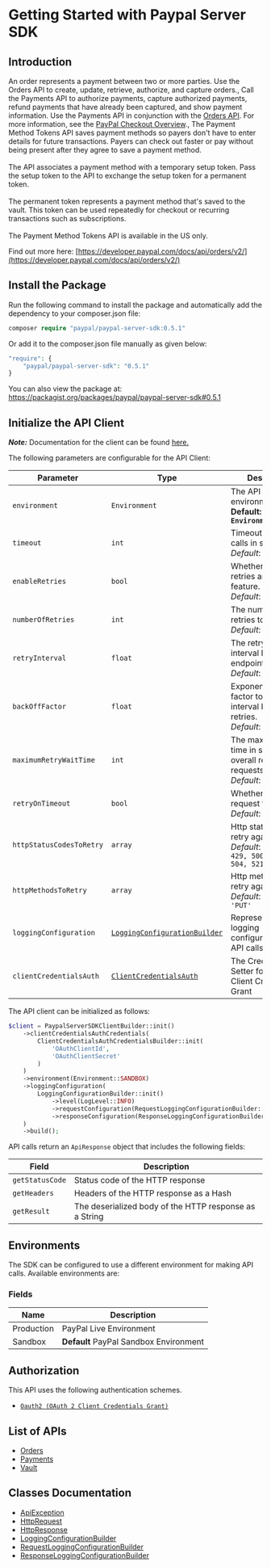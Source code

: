 
# Getting Started with Paypal Server SDK

## Introduction

An order represents a payment between two or more parties. Use the Orders API to create, update, retrieve, authorize, and capture orders., Call the Payments API to authorize payments, capture authorized payments, refund payments that have already been captured, and show payment information. Use the Payments API in conjunction with the <a href="/docs/api/orders/v2/">Orders API</a>. For more information, see the <a href="/docs/checkout/">PayPal Checkout Overview</a>., The Payment Method Tokens API saves payment methods so payers don't have to enter details for future transactions. Payers can check out faster or pay without being present after they agree to save a payment method.<br><br>The API associates a payment method with a temporary setup token. Pass the setup token to the API to exchange the setup token for a permanent token.<br><br>The permanent token represents a payment method that's saved to the vault. This token can be used repeatedly for checkout or recurring transactions such as subscriptions.<br><br>The Payment Method Tokens API is available in the US only.

Find out more here: [https://developer.paypal.com/docs/api/orders/v2/](https://developer.paypal.com/docs/api/orders/v2/)

## Install the Package

Run the following command to install the package and automatically add the dependency to your composer.json file:

```php
composer require "paypal/paypal-server-sdk:0.5.1"
```

Or add it to the composer.json file manually as given below:

```php
"require": {
    "paypal/paypal-server-sdk": "0.5.1"
}
```

You can also view the package at:
https://packagist.org/packages/paypal/paypal-server-sdk#0.5.1

## Initialize the API Client

**_Note:_** Documentation for the client can be found [here.](https://www.github.com/paypal/PayPal-PHP-Server-SDK/tree/0.5.1/doc/client.md)

The following parameters are configurable for the API Client:

| Parameter | Type | Description |
|  --- | --- | --- |
| `environment` | `Environment` | The API environment. <br> **Default: `Environment.SANDBOX`** |
| `timeout` | `int` | Timeout for API calls in seconds.<br>*Default*: `0` |
| `enableRetries` | `bool` | Whether to enable retries and backoff feature.<br>*Default*: `false` |
| `numberOfRetries` | `int` | The number of retries to make.<br>*Default*: `0` |
| `retryInterval` | `float` | The retry time interval between the endpoint calls.<br>*Default*: `1` |
| `backOffFactor` | `float` | Exponential backoff factor to increase interval between retries.<br>*Default*: `2` |
| `maximumRetryWaitTime` | `int` | The maximum wait time in seconds for overall retrying requests.<br>*Default*: `0` |
| `retryOnTimeout` | `bool` | Whether to retry on request timeout.<br>*Default*: `true` |
| `httpStatusCodesToRetry` | `array` | Http status codes to retry against.<br>*Default*: `408, 413, 429, 500, 502, 503, 504, 521, 522, 524` |
| `httpMethodsToRetry` | `array` | Http methods to retry against.<br>*Default*: `'GET', 'PUT'` |
| `loggingConfiguration` | [`LoggingConfigurationBuilder`](https://www.github.com/paypal/PayPal-PHP-Server-SDK/tree/0.5.1/doc/logging-configuration-builder.md) | Represents the logging configurations for API calls |
| `clientCredentialsAuth` | [`ClientCredentialsAuth`](https://www.github.com/paypal/PayPal-PHP-Server-SDK/tree/0.5.1/doc/auth/oauth-2-client-credentials-grant.md) | The Credentials Setter for OAuth 2 Client Credentials Grant |

The API client can be initialized as follows:

```php
$client = PaypalServerSDKClientBuilder::init()
    ->clientCredentialsAuthCredentials(
        ClientCredentialsAuthCredentialsBuilder::init(
            'OAuthClientId',
            'OAuthClientSecret'
        )
    )
    ->environment(Environment::SANDBOX)
    ->loggingConfiguration(
        LoggingConfigurationBuilder::init()
            ->level(LogLevel::INFO)
            ->requestConfiguration(RequestLoggingConfigurationBuilder::init()->body(true))
            ->responseConfiguration(ResponseLoggingConfigurationBuilder::init()->headers(true))
    )
    ->build();
```

API calls return an `ApiResponse` object that includes the following fields:

| Field | Description |
|  --- | --- |
| `getStatusCode` | Status code of the HTTP response |
| `getHeaders` | Headers of the HTTP response as a Hash |
| `getResult` | The deserialized body of the HTTP response as a String |

## Environments

The SDK can be configured to use a different environment for making API calls. Available environments are:

### Fields

| Name | Description |
|  --- | --- |
| Production | PayPal Live Environment |
| Sandbox | **Default** PayPal Sandbox Environment |

## Authorization

This API uses the following authentication schemes.

* [`Oauth2 (OAuth 2 Client Credentials Grant)`](https://www.github.com/paypal/PayPal-PHP-Server-SDK/tree/0.5.1/doc/auth/oauth-2-client-credentials-grant.md)

## List of APIs

* [Orders](https://www.github.com/paypal/PayPal-PHP-Server-SDK/tree/0.5.1/doc/controllers/orders.md)
* [Payments](https://www.github.com/paypal/PayPal-PHP-Server-SDK/tree/0.5.1/doc/controllers/payments.md)
* [Vault](https://www.github.com/paypal/PayPal-PHP-Server-SDK/tree/0.5.1/doc/controllers/vault.md)

## Classes Documentation

* [ApiException](https://www.github.com/paypal/PayPal-PHP-Server-SDK/tree/0.5.1/doc/api-exception.md)
* [HttpRequest](https://www.github.com/paypal/PayPal-PHP-Server-SDK/tree/0.5.1/doc/http-request.md)
* [HttpResponse](https://www.github.com/paypal/PayPal-PHP-Server-SDK/tree/0.5.1/doc/http-response.md)
* [LoggingConfigurationBuilder](https://www.github.com/paypal/PayPal-PHP-Server-SDK/tree/0.5.1/doc/logging-configuration-builder.md)
* [RequestLoggingConfigurationBuilder](https://www.github.com/paypal/PayPal-PHP-Server-SDK/tree/0.5.1/doc/request-logging-configuration-builder.md)
* [ResponseLoggingConfigurationBuilder](https://www.github.com/paypal/PayPal-PHP-Server-SDK/tree/0.5.1/doc/response-logging-configuration-builder.md)

